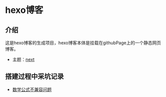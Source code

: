# hexo博客
## 介绍
这是hexo博客的生成项目，hexo博客本体是挂载在githubPage上的一个静态网页博客。
- 主题：[next](https://github.com/iissnan/hexo-theme-next)
## 搭建过程中采坑记录
- [数学公式不兼容问题](https://duskcloudxu.github.io/2018/07/14/hexo-renderer-kramed%E4%B8%8EmathJax%E7%9A%84%E5%85%BC%E5%AE%B9%E9%97%AE%E9%A2%98%E5%8F%8A%E8%A7%A3%E5%86%B3%E6%96%B9%E6%B3%95/)
